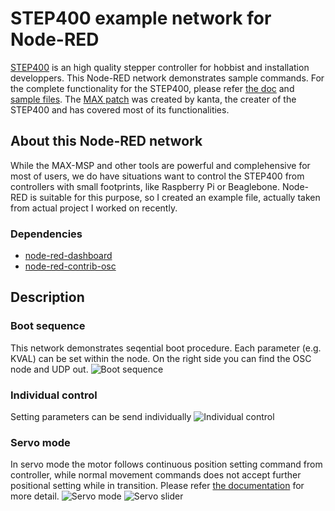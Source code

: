 # STEP400 example network for Node-RED
[STEP400](https://ponoor.com/en/products/step400/) is an high quality stepper controller for hobbist and installation developpers.
This Node-RED network demonstrates sample commands. For the complete functionality for the STEP400, please refer [the doc](https://ponoor.com/en/docs/step400/) and [sample files](https://ponoor.com/en/docs/step400/tutorial/). The [MAX patch](https://github.com/ponoor/step-series-example-Max) was created by kanta, the creater of the STEP400 and has covered most of its functionalities.

## About this Node-RED network
While the MAX-MSP and other tools are powerful and complehensive for most of users, we do have situations want to control the STEP400 from controllers with small footprints, like Raspberry Pi or Beaglebone. Node-RED is suitable for this purpose, so I created an example file, actually taken from actual project I worked on recently.
### Dependencies
- [node-red-dashboard](https://flows.nodered.org/node/node-red-dashboard)
- [node-red-contrib-osc](https://flows.nodered.org/node/node-red-contrib-osc)

## Description
### Boot sequence
This network demonstrates seqential boot procedure.
Each parameter (e.g. KVAL) can be set within the node.
On the right side you can find the OSC node and UDP out.
![Boot sequence](../main/pic/boot_sequence.png "Boot sequence")

### Individual control
Setting parameters can be send individually
![Individual control](../main/pic/individual_control.png "Individual control")

### Servo mode
In servo mode the motor follows continuous position setting command from controller, while normal movement commands does not accept further positional setting while in transition. Please refer [the documentation](https://ponoor.com/en/docs/step400/functional-description/servo-mode/) for more detail.
![Servo mode](../main/pic/servo_mode.png "Servo mode")
![Servo slider](../main/pic/servo_slider.png "Servo slider")
